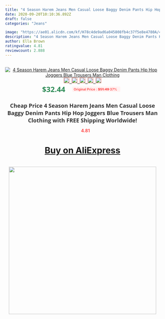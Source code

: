 ```yaml
---
title: "4 Season Harem Jeans Men Casual Loose Baggy Denim Pants Hip Hop Joggers Blue Trousers Man Clothing"
date: 2020-09-20T10:10:36.892Z
draft: false
categories: "Jeans"

image: "https://ae01.alicdn.com/kf/H78c4de9ad6a045808fb4c37f5e8e4780A/4-Season-Harem-Jeans-Men-Casual-Loose-Baggy-Denim-Pants-Hip-Hop-Joggers-Blue-Trousers-Man.jpg"
description: "4 Season Harem Jeans Men Casual Loose Baggy Denim Pants Hip Hop Joggers Blue Trousers Man Clothing"
author: Ella Brown
ratingvalue: 4.81
reviewcount: 2.888
---
```

<br>
<div style="text-align: center;">
<a href="https://s.click.aliexpress.com/e/_AOfhU1" target="_blank" rel="nofollow noopener noreferrer"><img alt="4 Season Harem Jeans Men Casual Loose Baggy Denim Pants Hip Hop Joggers Blue Trousers Man Clothing" class="magnifier-image" src="https://ae01.alicdn.com/kf/H78c4de9ad6a045808fb4c37f5e8e4780A/4-Season-Harem-Jeans-Men-Casual-Loose-Baggy-Denim-Pants-Hip-Hop-Joggers-Blue-Trousers-Man.jpg_640x640.jpg">
<br>
<img style="border:1px solid salmon" src="https://ae01.alicdn.com/kf/H78c4de9ad6a045808fb4c37f5e8e4780A/4-Season-Harem-Jeans-Men-Casual-Loose-Baggy-Denim-Pants-Hip-Hop-Joggers-Blue-Trousers-Man.jpg_120x120.jpg">&nbsp;&nbsp;<img style="border:1px solid salmon" src="https://ae01.alicdn.com/kf/Hc0701727484e45ca8eb41e665c0cc17aI/4-Season-Harem-Jeans-Men-Casual-Loose-Baggy-Denim-Pants-Hip-Hop-Joggers-Blue-Trousers-Man.jpg_120x120.jpg">&nbsp;&nbsp;<img style="border:1px solid salmon" src="https://ae01.alicdn.com/kf/Hd1f0c3b7f64e4fbd8cc295aeece5b840D/4-Season-Harem-Jeans-Men-Casual-Loose-Baggy-Denim-Pants-Hip-Hop-Joggers-Blue-Trousers-Man.jpg_120x120.jpg">&nbsp;&nbsp;<img style="border:1px solid salmon" src="https://ae01.alicdn.com/kf/Ha031e9263a2d49b88b76a32df6f8be84c/4-Season-Harem-Jeans-Men-Casual-Loose-Baggy-Denim-Pants-Hip-Hop-Joggers-Blue-Trousers-Man.jpg_120x120.jpg">&nbsp;&nbsp;<img style="border:1px solid salmon" src="https://ae01.alicdn.com/kf/H0a7bb0deb21446c2a915dbe53773271aY/4-Season-Harem-Jeans-Men-Casual-Loose-Baggy-Denim-Pants-Hip-Hop-Joggers-Blue-Trousers-Man.jpg_120x120.jpg"></a></div><br0>
<div style="text-align: center;"><span style="background-color: white; border: 0px; box-sizing: border-box; color: seagreen; display: inline-block; font-family: &quot;open sans&quot; , &quot;arial&quot; , &quot;helvetica&quot; , sans-serif , &quot;heiti&quot;; font-size: 24px; font-stretch: inherit; font-weight: 700; line-height: inherit; margin: 0px 10px 0px 0px; padding: 0px; vertical-align: middle;">$32.44 </span>
<span style="background: rgb(255 , 241 , 241); border-radius: 3px; border: 0px; box-sizing: border-box; color: #ff4747; display: inline-block; font-family: inherit; font-size: 12px; font-stretch: inherit; font-style: inherit; font-variant: inherit; font-weight: 600; line-height: inherit; margin: 0px; padding: 2px 5px; transform: scale(0.9); vertical-align: middle;">Original Price : <b style="text-decoration: line-through;">$51.49 </b> 37%&nbsp;&nbsp;</span></div>
<h1 style="color: #333333; display: inline-block; font-family: &quot;open sans&quot; , &quot;arial&quot; , &quot;helvetica&quot; , sans-serif , &quot;heiti&quot;; font-size: 18px; font-stretch: inherit; font-weight: 700; text-align: center;">Cheap Price 4 Season Harem Jeans Men Casual Loose Baggy Denim Pants Hip Hop Joggers Blue Trousers Man Clothing with FREE Shipping Worldwide!</h1>
<div style="color: #ff4747; text-align: center;">
<img src="https://4.bp.blogspot.com/-M0ZcTcb-5uY/XleCXlxnR4I/AAAAAAAAAEc/OrjgMkXV1oMQFaCRZj5HQwOCBcu3w1FegCPcBGAYYCw/s1600/star.png" style="height: 15px;">&nbsp;<b>4.81</b></div>
<div class="button_cont" align="center"><a class="buynow_a" href="https://s.click.aliexpress.com/e/_AOfhU1" target="_blank" rel="nofollow noopener noreferrer"><H1>Buy on AliExpress</H1></a></div><br>
<div class="separator" style="clear: both; text-align: center;">
<img src="https://lh3.googleusercontent.com/-pTy5HemUv9M/XlePHvY0dAI/AAAAAAAAAE4/0nX5iRUoIWY8eMW9Dpxeirr157OZliDIgCLcBGAsYHQ/s1600/badge.gif" width="480">
</div>
